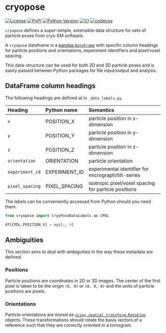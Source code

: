 # cryopose

[![License](https://img.shields.io/pypi/l/cryopose.svg?color=green)](https://github.com/teamtomo/cryopose/raw/main/LICENSE)
[![PyPI](https://img.shields.io/pypi/v/cryopose.svg?color=green)](https://pypi.org/project/cryopose)
[![Python Version](https://img.shields.io/pypi/pyversions/cryopose.svg?color=green)](https://python.org)
[![CI](https://github.com/teamtomo/cryopose/workflows/ci/badge.svg)](https://github.com/alisterburt/cryopose/actions)
[![codecov](https://codecov.io/gh/teamtomo/cryopose/branch/master/graph/badge.svg)](https://codecov.io/gh/teamtomo/cryopose)

`cryopose` defines a super-simple, extensible data structure for sets of particle poses from cryo-EM software.

A `cryopose` dataframe is a [pandas `DataFrame`](https://pandas.pydata.org/docs/) with specific column headings
for particle positions and orientations, experiment identifiers and pixel/voxel spacing.

This data-structure can be used for both 2D and 3D particle poses and is easily passed between
Python packages for file input/output and analysis.

## DataFrame column headings

The following headings are defined at in `_data_labels.py`.

| Heading         | Python name   | Semantics                                            |
|:----------------|:--------------|:-----------------------------------------------------|
| `x`             | POSITION_X    | particle position in x-dimension                     |
| `y`             | POSITION_Y    | particle position in y-dimension                     |
| `z`             | POSITION_Z    | particle position in z-dimension                     |
| `orientation`   | ORIENTATION   | particle orientation                                 |
| `experiment_id` | EXPERIMENT_ID | experimental identifier for micrograph/tilt-series   |
| `pixel_spacing` | PIXEL_SPACING | isotropic pixel/voxel spacing for particle positions |

The labels can be conveniently accessed from Python should you need them.

```python
from cryopose import CryoPoseDataLabels as CPDL

df[CPDL.POSITION_X] = xyz[:, 0]
```

## Ambiguities

This section aims to deal with ambiguities in the way these metadata are defined.

### Positions
Particle positions are coordinates in 2D or 3D images. The center of the first pixel is taken to be the origin `(0, 0)` or `(0, 0, 0)` and the units of particle positions are pixels.

### Orientations
Particle orientations are stored as
[`scipy.spatial.transform.Rotation`](https://docs.scipy.org/doc/scipy/reference/generated/scipy.spatial.transform.Rotation.html) objects.
These transformations should rotate the basis vectors of a reference such that they are correctly oriented in a tomogram.
